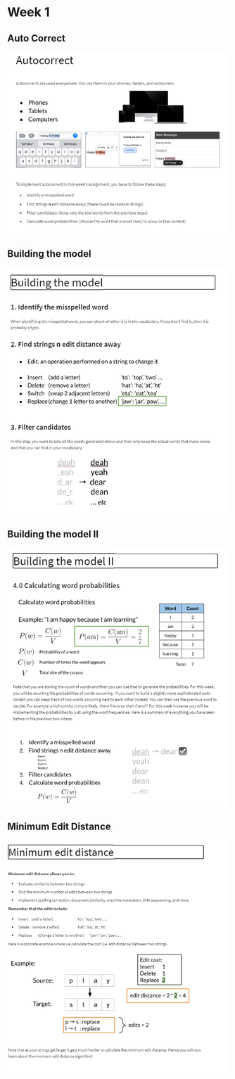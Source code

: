 # Week 1 

## Auto Correct
![autocorrect](images/autocorrecct.png)

## Building the model
![building_the_model](images/building_the_model.png)

## Building the model II
![builiding_the_model_2](images/builiding_the_model_2.png)

## Minimum Edit Distance
![minimum_edit_distance](images/minimum_edit_distance.png)